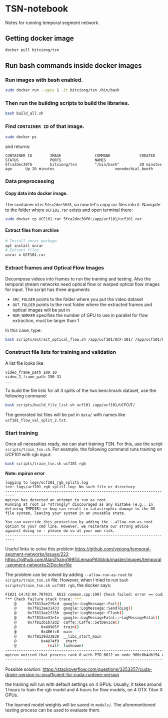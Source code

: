 # TSN-notebook
Notes for running temporal segment network.

## Getting docker image
```bash
docker pull bitxiong/tsn
```

## Run bash commands inside docker images
### Run images with bash enabled.
```bash
sudo docker run --gpus 1 -it bitxiong/tsn /bin/bash
```

### Then run the building scripts to build the libraries.
```bash
bash build_all.sh
```

### Find `CONTAINER ID` of that image.
```bash
sudo docker ps
```
and returns:
```
CONTAINER ID        IMAGE               COMMAND             CREATED             STATUS              PORTS               NAMES
5fca2dec30f6        bitxiong/tsn        "/bin/bash"         20 minutes ago      Up 20 minutes                           xenodochial_booth
```

### Data preprocessing
#### Copy data into docker image.
The container id is `5fca2dec30f6`, so now let's copy rar files into it. Navigate to the folder where `UCF101.rar` exists and open terminal there:
```bash
sudo docker cp UCF101.rar 5fca2dec30f6:/app/ucf101/ucf101.rar
```

#### Extract files from archive
```bash
# Install unrar package.
apt install unrar
# Extract files.
unrar x UCF101.rar
```

### Extract frames and Optical Flow Images
Decompose videos into frames to run the training and testing. Also the temporal stream networks need optical flow or warped optical flow images for input.
The script has three arguments

- `SRC_FOLDER` points to the folder where you put the video dataset
- `OUT_FOLDER` points to the root folder where the extracted frames and optical images will be put in
- `NUM_WORKER` specifies the number of GPU to use in parallel for flow extraction, must be larger than 1

In this case, type:
```bash
bash scripts/extract_optical_flow.sh /app/ucf101/UCF-101/ /app/ucf101/UCFCUT/ 1
```

### Construct file lists for training and validation
A list file looks like
```
video_frame_path 100 10
video_2_frame_path 150 31
...
```

To build the file lists for all 3 splits of the two benchmark dataset, use the following command:
```bash
bash scripts/build_file_list.sh ucf101 /app/ucf101/UCFCUT/
```
The generated list files will be put in `data/` with names like `ucf101_flow_val_split_2.txt`.

### Start training
Once all necessities ready, we can start training TSN. For this, use the script `scripts/train_tsn.sh`. For example, the following command runs training on UCF101 with rgb input:
```bash
bash scripts/train_tsn.sh ucf101 rgb
```
**Note: mpirun error**

```
logging to logs/ucf101_rgb_split1.log
tee: logs/ucf101_rgb_split1.log: No such file or directory
--------------------------------------------------------------------------
mpirun has detected an attempt to run as root.
Running at root is *strongly* discouraged as any mistake (e.g., in
defining TMPDIR) or bug can result in catastrophic damage to the OS
file system, leaving your system in an unusable state.

You can override this protection by adding the --allow-run-as-root
option to your cmd line. However, we reiterate our strong advice
against doing so - please do so at your own risk.
--------------------------------------------------------------------------
```

Useful links to solve this problem
https://github.com/yjxiong/temporal-segment-networks/issues/222
https://github.com/AlanZhang1995/LeinaoPAI/blob/master/images/temporal-segment-networks2/Dockerfile

The problem can be solved by adding `--allow-run-as-root` to `scripts/train_tsn.sh` file. However, when I tried to run `bash scripts/train_tsn.sh ucf101 rgb`, the docker says:

```bash
F1021 14:42:04.707031  6612 common.cpp:190] Check failed: error == cudaSuccess (35 vs. 0)  CUDA driver version is insufficient for CUDA runtime version
*** Check failure stack trace: ***
    @     0x7f813ae2f5cd  google::LogMessage::Fail()
    @     0x7f813ae31433  google::LogMessage::SendToLog()
    @     0x7f813ae2f15b  google::LogMessage::Flush()
    @     0x7f813ae31e1e  google::LogMessageFatal::~LogMessageFatal()
    @     0x7f813b1b72d2  caffe::Caffe::SetDevice()
    @           0x40985f  train()
    @           0x406fc0  main
    @     0x7f8139d33830  __libc_start_main
    @           0x4074f9  _start
    @              (nil)  (unknown)
--------------------------------------------------------------------------
mpirun noticed that process rank 0 with PID 6612 on node 960c6b4db154 exited on signal 6 (Aborted).
--------------------------------------------------------------------------
```
Possible solution:
https://stackoverflow.com/questions/3253257/cuda-driver-version-is-insufficient-for-cuda-runtime-version

the training will run with default settings on 4 GPUs. Usually, it takes around 1 hours to train the rgb model and 4 hours for flow models, on 4 GTX Titan X GPUs.

The learned model weights will be saved in `models/`. The aforementioned testing process can be used to evaluate them.
